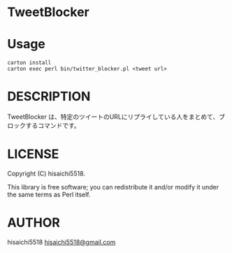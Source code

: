 # TweetBlocker

# Usage

    carton install
    carton exec perl bin/twitter_blocker.pl <tweet url>

# DESCRIPTION

TweetBlocker は、特定のツイートのURLにリプライしている人をまとめて、ブロックするコマンドです。

# LICENSE

Copyright (C) hisaichi5518.

This library is free software; you can redistribute it and/or modify
it under the same terms as Perl itself.

# AUTHOR

hisaichi5518 <hisaichi5518@gmail.com>

